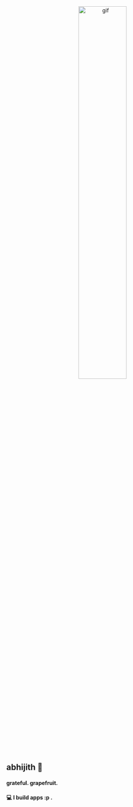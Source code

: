 <div align="center">

  <img src="https://github.com/user-attachments/assets/b27d7540-4516-4170-8e38-9211fc1c3f84" alt="gif" width="50%" style="max-width: 50%; height: auto;">

</div>

<h2>abhijith 👾</h2>

#### grateful. grapefruit.
#### 💻 I build **apps** :p .


